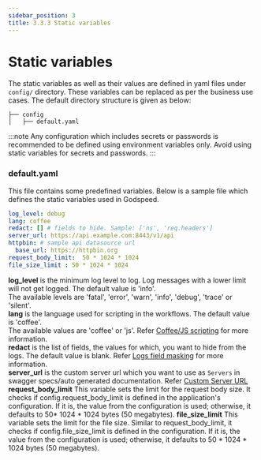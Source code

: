 ```yaml
---
sidebar_position: 3
title: 3.3.3 Static variables
---
```


# Static variables
The static variables as well as their values are defined in yaml files under `config/` directory. These variables can be replaced as per the business use cases. The default directory structure is given as below:

```
├── config
│   ├── default.yaml
```

:::note
Any configuration which includes secrets or passwords is recommended to be defined using environment variables only. Avoid using static variables for secrets and passwords.
:::

### default.yaml
This file contains some predefined variables. Below is a sample file which defines the static variables used in Godspeed.
```yaml
log_level: debug
lang: coffee
redact: [] # fields to hide. Sample: ['ns', 'req.headers']
server_url: https://api.example.com:8443/v1/api
httpbin: # sample api datasource url
  base_url: https://httpbin.org
request_body_limit:  50 * 1024 * 1024
file_size_limit : 50 * 1024 * 1024
```

**log_level** is the minimum log level to log. Log messages with a lower limit will not get logged. The default value is 'info'.   
The available levels are 'fatal', 'error', 'warn', 'info', 'debug', 'trace' or 'silent'.   
**lang** is the language used for scripting in the workflows. The default value is 'coffee'.   
The available values are 'coffee' or 'js'. Refer [Coffee/JS scripting](../../workflows.md/#65-use-of-coffeejs-for-scripting) for more information.   
**redact** is the list of fields, the values for which, you want to hide from the logs. The default value is blank. Refer [Logs field masking](../../../telemetry/intro.md/#log-fields-masking) for more information.   
**server_url** is the custom server url which you want to use as `Servers` in swagger specs/auto generated documentation. Refer [Custom Server URL](../../swagger-specs.md/#52-custom-server-url)
**request_body_limit** This variable sets the limit for the request body size. It checks if config.request_body_limit is defined in the application's configuration. If it is, the value from the configuration is used; otherwise, it defaults to 50* 1024 * 1024 bytes (50 megabytes).
**file_size_limit** This variable sets the limit for the file size. Similar to request_body_limit, it checks if config.file_size_limit is defined in the configuration. If it is, the value from the configuration is used; otherwise, it defaults to 50 * 1024 * 1024 bytes (50 megabytes).